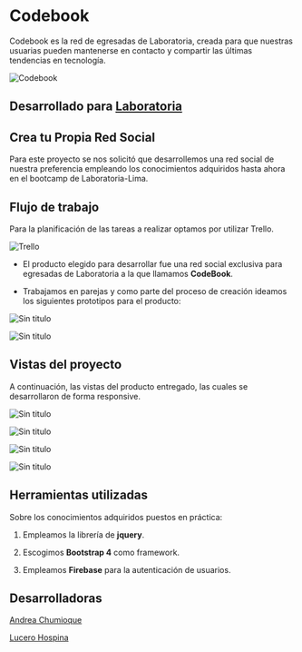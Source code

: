 # Codebook

Codebook es la red de egresadas de Laboratoria, creada para que nuestras usuarias pueden mantenerse en contacto y compartir las últimas tendencias en tecnología.

![Codebook](https://fotos.subefotos.com/728f27bb5479569e1339057f48295bf8o.png)

## Desarrollado para [Laboratoria](http://laboratoria.la) 

## Crea tu Propia Red Social

Para este proyecto se nos solicitó que desarrollemos una red social de nuestra preferencia empleando los conocimientos adquiridos hasta ahora en el bootcamp de Laboratoria-Lima.

## Flujo de trabajo

Para la planificación de las tareas a realizar optamos por utilizar Trello.

![Trello](assets/docs/trello-plan.png)

* El producto elegido para desarrollar fue una red social exclusiva para egresadas de Laboratoria a la que llamamos **CodeBook**.

* Trabajamos en parejas y como parte del proceso de creación ideamos los siguientes prototipos para el producto:

![Sin titulo](assets/docs/sketch1.jpg)

![Sin titulo](assets/docs/sketch2.jpg)

## Vistas del proyecto

A continuación, las vistas del producto entregado, las cuales se desarrollaron de forma responsive.

![Sin titulo](assets/docs/splash-mobile.png)

![Sin titulo](assets/docs/login-view.JPG)

![Sin titulo](assets/docs/home-desktop.png)

![Sin titulo](assets/docs/profile-mobile.png)

## Herramientas utilizadas

Sobre los conocimientos adquiridos puestos en práctica:

1. Empleamos la librería de **jquery**.

2. Escogimos **Bootstrap 4** como framework.

3. Empleamos **Firebase** para la autenticación de usuarios.

## Desarrolladoras

[Andrea Chumioque](https://github.com/andreachumioque)

[Lucero Hospina](https://github.com/lucerohospina)
